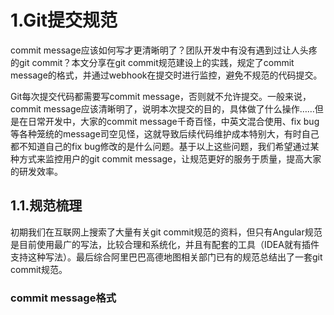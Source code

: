 # 1.Git提交规范

commit message应该如何写才更清晰明了？团队开发中有没有遇到过让人头疼的git commit？本文分享在git commit规范建设上的实践，规定了commit message的格式，并通过webhook在提交时进行监控，避免不规范的代码提交。

Git每次提交代码都需要写commit message，否则就不允许提交。一般来说，commit message应该清晰明了，说明本次提交的目的，具体做了什么操作……但是在日常开发中，大家的commit message千奇百怪，中英文混合使用、fix bug等各种笼统的message司空见怪，这就导致后续代码维护成本特别大，有时自己都不知道自己的fix bug修改的是什么问题。基于以上这些问题，我们希望通过某种方式来监控用户的git commit message，让规范更好的服务于质量，提高大家的研发效率。

## 1.1.规范梳理

初期我们在互联网上搜索了大量有关git commit规范的资料，但只有Angular规范是目前使用最广的写法，比较合理和系统化，并且有配套的工具（IDEA就有插件支持这种写法）。最后综合阿里巴巴高德地图相关部门已有的规范总结出了一套git commit规范。

### commit message格式
